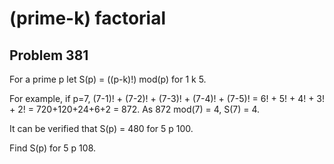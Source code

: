#  (prime-k) factorial
## Problem 381



For a prime p let S(p) = ((p-k)!) mod(p) for 1  k  5.


For example, if p=7,
(7-1)! + (7-2)! + (7-3)! + (7-4)! + (7-5)! = 6! + 5! + 4! + 3! + 2! = 720+120+24+6+2 = 872. 
As 872 mod(7) = 4, S(7) = 4.


It can be verified that S(p) = 480 for 5  p  100.


Find S(p) for 5  p  108.






